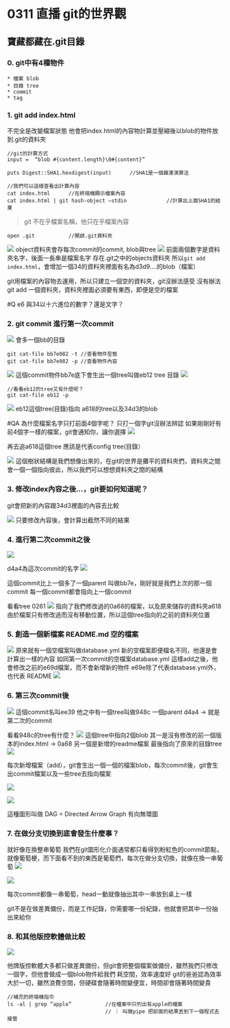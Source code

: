 # 0311 直播 git的世界觀

## 寶藏都藏在.git目錄

### 0. git中有4種物件
	* 檔案 blob
	* 目錄 tree
	* commit
	* tag		
### 1. git add index.html
不完全是改變檔案狀態
他會把index.html的內容物計算並壓縮後以blob的物件放到.git的資料夾
```
//git的計算方式
input =  “blob #{content.length}\0#{content}”

puts Digest::SHA1.hexdigest(input)		//SHA1是一個雜湊演算法
```
```
//我們可以這樣查看出計算內容
cat index.html		//在終端機顯示檔案內容
cat index.html | git hash-object —stdin				//計算出上面SHA1的結果
```


> git 不在乎檔案名稱，他只在乎檔案內容  

```
open .git			//開啟.git資料夾
```
![](0311%20%E7%9B%B4%E6%92%AD%20git%E7%9A%84%E4%B8%96%E7%95%8C%E8%A7%80/%E6%88%AA%E5%9C%96%202020-03-11%20%E4%B8%8B%E5%8D%8810.26.43.png)
object資料夾會存每次commit的commit, blob與tree
![](0311%20%E7%9B%B4%E6%92%AD%20git%E7%9A%84%E4%B8%96%E7%95%8C%E8%A7%80/%E6%88%AA%E5%9C%96%202020-03-11%20%E4%B8%8B%E5%8D%8810.16.31.png)
前面兩個數字是資料夾名字，後面一長串是檔案名字
存在.git之中的objects資料夾
所以`git add index.html`，會增加一個34的資料夾裡面有名為d3d9....的blob（檔案）

git用檔案的內容物去運用，所以只建立一個空的資料夾，git沒辦法感受
沒有辦法git add 一個資料夾，資料夾裡面必須要有東西，即便是空的檔案

#Q e6 與34以十六進位的數字？還是文字？

### 2. git commit 進行第一次commit
![](0311%20%E7%9B%B4%E6%92%AD%20git%E7%9A%84%E4%B8%96%E7%95%8C%E8%A7%80/%E6%88%AA%E5%9C%96%202020-03-11%20%E4%B8%8B%E5%8D%8810.22.53.png)
會多一個bb的目錄

```
git cat-file bb7e082 -t	//查看物件型態
git cat-file bb7e082 -p	//查看物件內容
```

![](0311%20%E7%9B%B4%E6%92%AD%20git%E7%9A%84%E4%B8%96%E7%95%8C%E8%A7%80/%E6%88%AA%E5%9C%96%202020-03-11%20%E4%B8%8B%E5%8D%8810.25.29.png)
這個commit物件bb7e底下會生出一個tree叫做eb12
tree 目錄
![](0311%20%E7%9B%B4%E6%92%AD%20git%E7%9A%84%E4%B8%96%E7%95%8C%E8%A7%80/%E6%88%AA%E5%9C%96%202020-03-11%20%E4%B8%8B%E5%8D%8810.26.43.png)



```
//看看eb12的tree又有什麼呢？
git cat-file eb12 -p		
```
![](0311%20%E7%9B%B4%E6%92%AD%20git%E7%9A%84%E4%B8%96%E7%95%8C%E8%A7%80/%E6%88%AA%E5%9C%96%202020-03-11%20%E4%B8%8B%E5%8D%8810.27.56.png)
eb12這個tree(目錄)指向 a618的tree以及34d3的blob

#QA 為什麼檔案名字只打前面4個字呢？ 
只打一個字git沒辦法辨認
如果剛剛好有前4個字一樣的檔案，git會通知你，讓你選擇
![](0311%20%E7%9B%B4%E6%92%AD%20git%E7%9A%84%E4%B8%96%E7%95%8C%E8%A7%80/%E6%88%AA%E5%9C%96%202020-03-11%20%E4%B8%8B%E5%8D%8811.01.35.png)

再去追a618這個tree
應該是代表config tree(目錄）

![](0311%20%E7%9B%B4%E6%92%AD%20git%E7%9A%84%E4%B8%96%E7%95%8C%E8%A7%80/%E6%88%AA%E5%9C%96%202020-03-11%20%E4%B8%8B%E5%8D%8810.28.56.png)
這個樹狀結構是我們想像出來的，在git的世界是攤平的資料夾們，資料夾之間會一個一個指向彼此，所以我們可以想想資料夾之間的結構

### 3. 修改index內容之後...，git要如何知道呢？

git會把新的內容跟34d3裡面的內容去比較

![](0311%20%E7%9B%B4%E6%92%AD%20git%E7%9A%84%E4%B8%96%E7%95%8C%E8%A7%80/%E6%88%AA%E5%9C%96%202020-03-11%20%E4%B8%8B%E5%8D%8810.31.35.png)
只要修改內容後，會計算出截然不同的結果

### 4. 進行第二次commit之後
![](0311%20%E7%9B%B4%E6%92%AD%20git%E7%9A%84%E4%B8%96%E7%95%8C%E8%A7%80/%E6%88%AA%E5%9C%96%202020-03-11%20%E4%B8%8B%E5%8D%8810.32.59.png)

d4a4為這次commit的名字
![](0311%20%E7%9B%B4%E6%92%AD%20git%E7%9A%84%E4%B8%96%E7%95%8C%E8%A7%80/%E6%88%AA%E5%9C%96%202020-03-11%20%E4%B8%8B%E5%8D%8810.33.37.png)

這個commit比上一個多了一個parent 叫做bb7e，剛好就是我們上次的那一個commit
每一個commit都會指向上一個commit

看看tree 0261
![](0311%20%E7%9B%B4%E6%92%AD%20git%E7%9A%84%E4%B8%96%E7%95%8C%E8%A7%80/%E6%88%AA%E5%9C%96%202020-03-11%20%E4%B8%8B%E5%8D%8810.34.49.png)
指向了我們修改過的0a68的檔案，以及原來儲存的資料夾a618
由於檔案只有修改過而沒有移動位置，所以這個tree指向的之前的資料夾位置

### 5. 創造一個新檔案 README.md 空的檔案
![](0311%20%E7%9B%B4%E6%92%AD%20git%E7%9A%84%E4%B8%96%E7%95%8C%E8%A7%80/%E6%88%AA%E5%9C%96%202020-03-11%20%E4%B8%8B%E5%8D%8810.37.22.png)
原來就有一個空檔案叫做database.yml
新的空檔案即便檔名不同，他還是會計算出一樣的內容
如同第一次commit的空檔案database.yml
這樣add之後，他會修改之前的e69d檔案，而不會新增新的物件
e69e除了代表database.yml外，也代表 README
![](0311%20%E7%9B%B4%E6%92%AD%20git%E7%9A%84%E4%B8%96%E7%95%8C%E8%A7%80/%E6%88%AA%E5%9C%96%202020-03-11%20%E4%B8%8B%E5%8D%8810.39.14.png)


### 6. 第三次commit後
![](0311%20%E7%9B%B4%E6%92%AD%20git%E7%9A%84%E4%B8%96%E7%95%8C%E8%A7%80/%E6%88%AA%E5%9C%96%202020-03-11%20%E4%B8%8B%E5%8D%8810.40.04.png)
這個commit名叫ee39
他之中有一個tree叫做948c
一個parent d4a4 -> 就是第二次的commit

看看948c的tree有什麼？
![](0311%20%E7%9B%B4%E6%92%AD%20git%E7%9A%84%E4%B8%96%E7%95%8C%E8%A7%80/%E6%88%AA%E5%9C%96%202020-03-11%20%E4%B8%8B%E5%8D%8810.40.55.png)
這個tree中指向2個blob
其一是沒有修改的前一個版本的index.html -> 0a68
另一個是新增的readme檔案
最後指向了原來的目錄tree
![](0311%20%E7%9B%B4%E6%92%AD%20git%E7%9A%84%E4%B8%96%E7%95%8C%E8%A7%80/%E6%88%AA%E5%9C%96%202020-03-11%20%E4%B8%8B%E5%8D%8810.42.22.png)

每次新增檔案（add），git會生出一個一個的檔案blob，每次commit後，git會生出commit檔案以及一些tree去指向檔案

![](0311%20%E7%9B%B4%E6%92%AD%20git%E7%9A%84%E4%B8%96%E7%95%8C%E8%A7%80/%E6%88%AA%E5%9C%96%202020-03-11%20%E4%B8%8B%E5%8D%8810.48.43.png)


![](0311%20%E7%9B%B4%E6%92%AD%20git%E7%9A%84%E4%B8%96%E7%95%8C%E8%A7%80/%E6%88%AA%E5%9C%96%202020-03-11%20%E4%B8%8B%E5%8D%8810.48.59.png)

這種圖形叫做
DAG = Directed Arrow Graph 有向無環圖

### 7. 在做分支切換到底會發生什麼事？
就好像在換整串葡萄
我們在git圖形化介面通常都只看得到粉紅色的commit節點，就像葡萄梗，而下面看不到的東西是葡萄們，每次在做分支切換，就像在換一串葡萄
![](0311%20%E7%9B%B4%E6%92%AD%20git%E7%9A%84%E4%B8%96%E7%95%8C%E8%A7%80/%E6%88%AA%E5%9C%96%202020-03-11%20%E4%B8%8B%E5%8D%8810.50.30.png)


![](0311%20%E7%9B%B4%E6%92%AD%20git%E7%9A%84%E4%B8%96%E7%95%8C%E8%A7%80/%E6%88%AA%E5%9C%96%202020-03-11%20%E4%B8%8B%E5%8D%8810.50.51.png)

每次commit都像一串葡萄，head一動就像抽出其中一串放到桌上一樣

git不是在做差異備份，而是工作記錄，你需要哪一份紀錄，他就會把其中一份抽出來給你


### 8. 和其他版控軟體做比較

![](0311%20%E7%9B%B4%E6%92%AD%20git%E7%9A%84%E4%B8%96%E7%95%8C%E8%A7%80/%E6%88%AA%E5%9C%96%202020-03-11%20%E4%B8%8B%E5%8D%8810.54.15.png)

他牌版控軟體大多都只做差異備份，但git會把整個檔案做備份，雖然我們只修改一個字，但他會做成一個blob物件給我們
耗空間，效率速度好
git的爸爸認為效率大於一切，雖然浪費空間，但硬碟會隨著時間變便宜，時間卻會隨著時間變貴



```
//補充的終端機指令
ls -al | grep “apple”			//在檔案中只列出有apple的檔案
								// ｜ 叫做pipe 把前面的結果丟到下一個程式去接管
```
